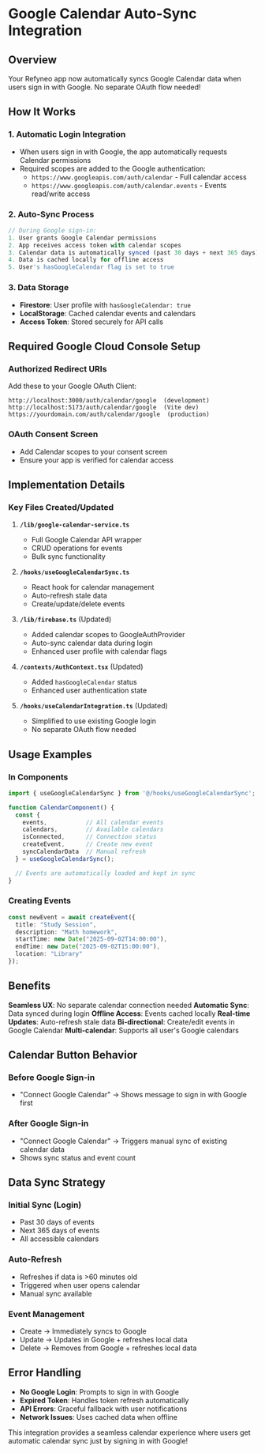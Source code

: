 # Google Calendar Auto-Sync Integration

## Overview

Your Refyneo app now automatically syncs Google Calendar data when users sign in with Google. No separate OAuth flow needed!

## How It Works

### 1. **Automatic Login Integration**
- When users sign in with Google, the app automatically requests Calendar permissions
- Required scopes are added to the Google authentication:
  - `https://www.googleapis.com/auth/calendar` - Full calendar access
  - `https://www.googleapis.com/auth/calendar.events` - Events read/write access

### 2. **Auto-Sync Process**
```typescript
// During Google sign-in:
1. User grants Google Calendar permissions
2. App receives access token with calendar scopes  
3. Calendar data is automatically synced (past 30 days + next 365 days)
4. Data is cached locally for offline access
5. User's hasGoogleCalendar flag is set to true
```

### 3. **Data Storage**
- **Firestore**: User profile with `hasGoogleCalendar: true`
- **LocalStorage**: Cached calendar events and calendars
- **Access Token**: Stored securely for API calls

## Required Google Cloud Console Setup

### Authorized Redirect URIs
Add these to your Google OAuth Client:
```
http://localhost:3000/auth/calendar/google  (development)
http://localhost:5173/auth/calendar/google  (Vite dev)
https://yourdomain.com/auth/calendar/google  (production)
```

### OAuth Consent Screen
- Add Calendar scopes to your consent screen
- Ensure your app is verified for calendar access

## Implementation Details

### Key Files Created/Updated

1. **`/lib/google-calendar-service.ts`**
   - Full Google Calendar API wrapper
   - CRUD operations for events
   - Bulk sync functionality

2. **`/hooks/useGoogleCalendarSync.ts`**  
   - React hook for calendar management
   - Auto-refresh stale data
   - Create/update/delete events

3. **`/lib/firebase.ts`** (Updated)
   - Added calendar scopes to GoogleAuthProvider
   - Auto-sync calendar data during login
   - Enhanced user profile with calendar flags

4. **`/contexts/AuthContext.tsx`** (Updated)
   - Added `hasGoogleCalendar` status
   - Enhanced user authentication state

5. **`/hooks/useCalendarIntegration.ts`** (Updated)
   - Simplified to use existing Google login
   - No separate OAuth flow needed

## Usage Examples

### In Components
```typescript
import { useGoogleCalendarSync } from '@/hooks/useGoogleCalendarSync';

function CalendarComponent() {
  const { 
    events,           // All calendar events
    calendars,        // Available calendars
    isConnected,      // Connection status  
    createEvent,      // Create new event
    syncCalendarData  // Manual refresh
  } = useGoogleCalendarSync();

  // Events are automatically loaded and kept in sync
}
```

### Creating Events
```typescript
const newEvent = await createEvent({
  title: "Study Session",
  description: "Math homework",
  startTime: new Date("2025-09-02T14:00:00"),
  endTime: new Date("2025-09-02T15:00:00"),
  location: "Library"
});
```

## Benefits

 **Seamless UX**: No separate calendar connection needed
 **Automatic Sync**: Data synced during login
 **Offline Access**: Events cached locally
 **Real-time Updates**: Auto-refresh stale data
 **Bi-directional**: Create/edit events in Google Calendar
 **Multi-calendar**: Supports all user's Google calendars

## Calendar Button Behavior

### Before Google Sign-in
- "Connect Google Calendar" → Shows message to sign in with Google first

### After Google Sign-in  
- "Connect Google Calendar" → Triggers manual sync of existing calendar data
- Shows sync status and event count

## Data Sync Strategy

### Initial Sync (Login)
- Past 30 days of events
- Next 365 days of events  
- All accessible calendars

### Auto-Refresh
- Refreshes if data is >60 minutes old
- Triggered when user opens calendar
- Manual sync available

### Event Management
- Create → Immediately syncs to Google
- Update → Updates in Google + refreshes local data
- Delete → Removes from Google + refreshes local data

## Error Handling

- **No Google Login**: Prompts to sign in with Google
- **Expired Token**: Handles token refresh automatically
- **API Errors**: Graceful fallback with user notifications
- **Network Issues**: Uses cached data when offline

This integration provides a seamless calendar experience where users get automatic calendar sync just by signing in with Google!
